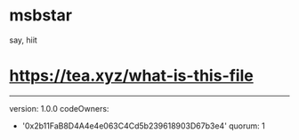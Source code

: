 # msbstar
say, hiit
# https://tea.xyz/what-is-this-file
---
version: 1.0.0
codeOwners:
  - '0x2b11FaB8D4A4e4e063C4Cd5b239618903D67b3e4'
quorum: 1
